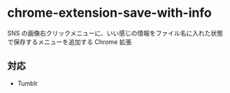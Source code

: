 # chrome-extension-save-with-info
SNS の画像右クリックメニューに、いい感じの情報をファイル名に入れた状態で保存するメニューを追加する Chrome 拡張

## 対応
- Tumblr